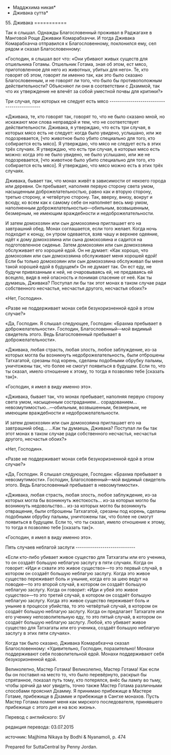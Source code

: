 * Мадджхима никая*
* Дживака сутта*

55\. Дживака
\=\=\=\=\=\=\=\=\=\=\=

Так я слышал\. Однажды Благословенный проживал в Раджагахе в Манговой Роще Дживаки Комарабхаччи\. И тогда Дживака Комарабхачча отправился к Благословенному, поклонился ему, сел рядом и сказал Благословенному:

«Господин, я слышал вот что: «Они убивают живых существ для отшельника Готамы\. Отшельник Готама, зная об этом, ест мясо, приготовленное для него из животных, убитых для него»\. Те, кто говорят об этом, говорят ли именно так, как это было сказано Благословенным, и не говорят ли того, что было бы противоположным действительности? Объясняют ли они в соответствии с Дхаммой, так что их утверждение не влечёт за собой уместной почвы для критики?»

Три случая, при которых не следует есть мясо
\-\-\-\-\-\-\-\-\-\-\-\-\-\-\-\-\-\-\-\-\-\-\-\-\-\-\-\-\-\-\-\-\-\-\-\-\-\-\-\-\-\-\-\-

«Дживака, те, кто говорят так, говорят то, что не было сказано мной, но искажают мои слова неправдой и тем, что не соответствует действительности\. Дживака, я утверждаю, что есть три случая, в которых мясо есть не следует: когда было увидено, услышано, или же подозревается, \[что животное было убито специально для того, кто собирается есть мясо\]\. Я утверждаю, что мясо не следует есть в этих трёх случаях\. Я утверждаю, что есть три случая, в которых мясо есть можно: когда это не было увидено, не было услышано, или же не подозревается, \[что животное было убито специально для того, кто собирается есть мясо\]\. Я утверждаю, что мясо можно есть в этих трёх случаях\.

Дживака, бывает так, что монах живёт в зависимости от некоего города или деревни\. Он пребывает, наполняя первую сторону света умом, насыщенным доброжелательностью, равно как и вторую сторону, третью сторону, и четвёртую сторону\. Так, вверху, внизу, вокруг и всюду, ко всем как к самому себе он наполняет весь мир умом, наполненным доброжелательностью—обильным, возвышенным, безмерным, не имеющим враждебности и недоброжелательности\.

И затем домохозяин или сын домохозяина приглашает его на завтрашний обед\. Монах соглашается, если того желает\. Когда ночь подходит к концу, он утром одевается, взяв чашу и верхнее одеяние, идёт к дому домохозяина или сына домохозяина и садится на подготовленное сиденье\. Затем домохозяин или сын домохозяина обслуживает его хорошей едой\. Он не думает: «Как хорошо, что домохозяин или сын домохозяина обслуживает меня хорошей едой\! Если бы только домохозяин или сын домохозяина обслуживал бы меня такой хорошей едой в будущем\!» Он не думает так\. Он ест еду, не будучи привязанным к ней, не очаровываясь ей, не предаваясь ей всецело, видя в ней опасность и понимая спасение от неё\. Как ты думаешь, Дживака? Поступал ли бы так этот монах в таком случае ради собственного несчастья, несчастья другого, несчастья обоих?»

«Нет, Господин»\.

«Разве не поддерживает монах себя безукоризненной едой в этом случае?»

«Да, Господин\. Я слышал следующее, Господин: «Брахма пребывает в доброжелательности»\. Господин, Благословенный—мой видимый свидетель этого\. Ведь Благословенный пребывает в доброжелательности»\.

«Дживака, любая страсть, любая злость, любое заблуждение, из\-за которых могла бы возникнуть недоброжелательность, были отброшены Татхагатой, срезаны под корень, сделаны подобными обрубку пальмы, уничтожены так, что более не смогут появиться в будущем\. Если то, что ты сказал, имело отношение к этому, то тогда я позволяю тебе \[сказать так\]»\.

«Господин, я имел в виду именно это»\.

«Дживака, бывает так, что монах пребывает, наполняя первую сторону света умом, насыщенным состраданием… сорадованием… невозмутимостью…—обильным, возвышенным, безмерным, не имеющим враждебности и недоброжелательности\.

И затем домохозяин или сын домохозяина приглашает его на завтрашний обед… …Как ты думаешь, Дживака? Поступал ли бы так этот монах в таком случае ради собственного несчастья, несчастья другого, несчастья обоих?»

«Нет, Господин»\.

«Разве не поддерживает монах себя безукоризненной едой в этом случае?»

«Да, Господин\. Я слышал следующее, Господин: «Брахма пребывает в невозмутимости»\. Господин, Благословенный—мой видимый свидетель этого\. Ведь Благословенный пребывает в невозмутимости»\.

«Дживака, любая страсть, любая злость, любое заблуждение, из\-за которых могла бы возникнуть жестокость… из\-за которых могло бы возникнуть недовольство… из\-за которых могло бы возникнуть отвращение, были отброшены Татхагатой, срезаны под корень, сделаны подобными обрубку пальмы, уничтожены так, что более не смогут появиться в будущем\. Если то, что ты сказал, имело отношение к этому, то тогда я позволяю тебе \[сказать так\]»\.

«Господин, я имел в виду именно это»\.

Пять случаев неблагой заслуги
\-\-\-\-\-\-\-\-\-\-\-\-\-\-\-\-\-\-\-\-\-\-\-\-\-\-\-\-\-

«Если кто\-либо убивает живое существо для Татхагаты или его ученика, то он создаёт большую неблагую заслугу в пяти случаях\. Когда он говорит: «Иди и схвати это живое существо»—то это первый случай, в котором он создаёт большую неблагую заслугу\. Когда это живое существо переживает боль и уныние, когда его за шею ведут на поводке—то это второй случай, в котором он создаёт большую неблагую заслугу\. Когда он говорит: «Иди и убей это живое существо»—то это третий случай, в котором он создаёт большую неблагую заслугу\. Когда это живое существо переживает боль и уныние в процессе убийства, то это четвёртый случай, в котором он создаёт большую неблагую заслугу\. Когда он предлагает Татхагате или его ученику непозволительную еду, то это пятый случай, в котором он создаёт большую неблагую заслугу\. Любой, кто убивает живое существо для Татхагаты или его ученика, создаёт большую неблагую заслугу в этих пяти случаях»\.

Когда так было сказано, Дживака Комарабхачча сказал Благословенному: «Удивительно, Господин, поразительно\! Монахи поддерживают себя позволительной едой\. Монахи поддерживают себя безукоризненной едой\.

Великолепно, Мастер Готама\! Великолепно, Мастер Готама\! Как если бы он поставил на место то, что было перевёрнуто, раскрыл бы спрятанное, показал путь тому, кто потерялся, внёс бы лампу во тьму, чтобы зрячий да мог увидеть, точно также Мастер Готама различными способами прояснил Дхамму\. Я принимаю прибежище в Мастере Готаме, прибежище в Дхамме и прибежище в Сангхе монахов\. Пусть Мастер Готама помнит меня как мирского последователя, принявшего прибежище с этого дня и на всю жизнь»\.

Перевод с английского: SV

редакция перевода: 03\.07\.2015

источник: Majjhima Nikaya by Bodhi & Nyanamoli, p\. 474

Prepared for SuttaCentral by Penny Jordan\.